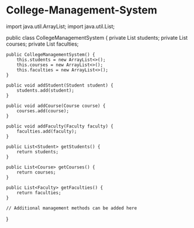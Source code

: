 # College-Management-System
import java.util.ArrayList;
import java.util.List;

public class CollegeManagementSystem {
    private List<Student> students;
    private List<Course> courses;
    private List<Faculty> faculties;

    public CollegeManagementSystem() {
        this.students = new ArrayList<>();
        this.courses = new ArrayList<>();
        this.faculties = new ArrayList<>();
    }

    public void addStudent(Student student) {
        students.add(student);
    }

    public void addCourse(Course course) {
        courses.add(course);
    }

    public void addFaculty(Faculty faculty) {
        faculties.add(faculty);
    }

    public List<Student> getStudents() {
        return students;
    }

    public List<Course> getCourses() {
        return courses;
    }

    public List<Faculty> getFaculties() {
        return faculties;
    }

    // Additional management methods can be added here
}
